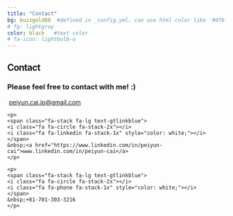```yaml
---
title: "Contact"
bg: buzzgold60  #defined in _config.yml, can use html color like '#0fbfcf'
# fg: lightgray
color: black   #text color
# fa-icon: lightbulb-o
---
```


<div class="container">
    <div class="row">
    <h2 style="font-weight: bold;letter-spacing: -.8px;">Contact</h2>
    </div>
</div>

### Please feel free to contact with me! :)

<div class="container">
   <div class="row center">
    <p>
    <span class="fa-stack fa-lg text-gtlinkblue">
    <i class="fa fa-circle fa-stack-2x"></i>
    <i class="fa fa-envelope-o fa-stack-1x" style="color: white;"></i>
    </span>
    &nbsp;<a href="mailto:peiyun.cai.jp@gmail.com">peiyun.cai.jp@gmail.com</a>
    </p>

    <p>
    <span class="fa-stack fa-lg text-gtlinkblue">
    <i class="fa fa-circle fa-stack-2x"></i>
    <i class="fa fa-linkedin fa-stack-1x" style="color: white;"></i>
    </span>
    &nbsp;<a href="https://www.linkedin.com/in/peiyun-cai">www.linkedin.com/in/peiyun-cai</a>
    </p>

    <p>
    <span class="fa-stack fa-lg text-gtlinkblue">
    <i class="fa fa-circle fa-stack-2x"></i>
    <i class="fa fa-phone fa-stack-1x" style="color: white;"></i>
    </span>
    &nbsp;+81-701-303-3216
    </p>
  </div>
</div>
